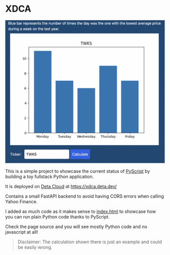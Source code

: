 # XDCA

![Screenshot](screenshot.png)

This is a simple project to showcase the current status of [PyScript](https://pyscript.net/) by building a toy fullstack Python application.

It is deployed on  [Deta Cloud](https://www.deta.sh/) at <https://xdca.deta.dev/>

Contains a small FastAPI backend to avoid having CORS errors when calling Yahoo Finance.

I added as much code as it makes sense to [index.html](pyscript/index.html) to showcase how you can run plain Python code thanks to PyScript.

Check the page source and you will see mostly Python code and no javascript at all!

> Disclaimer: The calculation shown there is just an example and could be easily wrong.
